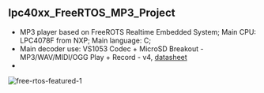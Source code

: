 
## lpc40xx_FreeRTOS_MP3_Project

* MP3 player based on FreeROTS Realtime Embedded System; Main CPU: LPC4078F from NXP; Main language: C;
* Main decoder use: VS1053 Codec + MicroSD Breakout - MP3/WAV/MIDI/OGG Play + Record - v4, [datasheet](https://cdn-shop.adafruit.com/datasheets/vs1053.pdf)
* 
![free-rtos-featured-1](https://user-images.githubusercontent.com/60235970/114663901-d879c180-9caf-11eb-99f8-07a139057adf.jpg)


